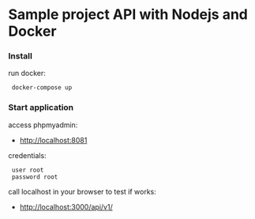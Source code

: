 # Sample project API with Nodejs and Docker
### Install

run docker:
```
 docker-compose up
```


### Start application

access phpmyadmin:
- [http://localhost:8081](http://localhost:8081)

credentials:
```
 user root
 password root
```

call localhost in your browser to test if works:
- [http://localhost:3000/api/v1/](http://localhost:3000/api/v1/)